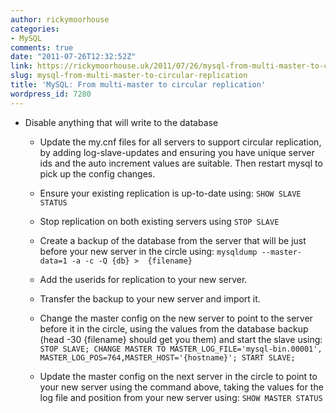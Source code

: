 ```yaml
---
author: rickymoorhouse
categories:
- MySQL
comments: true
date: "2011-07-26T12:32:52Z"
link: https://rickymoorhouse.uk/2011/07/26/mysql-from-multi-master-to-circular-replication/
slug: mysql-from-multi-master-to-circular-replication
title: 'MySQL: From multi-master to circular replication'
wordpress_id: 7280
---
```


* Disable anything that will write to the database

	
  * Update the my.cnf files for all servers to support circular replication, by adding log-slave-updates and ensuring you have unique server ids and the auto increment values are suitable. Then restart mysql to pick up the config changes.

	
  * Ensure your existing replication is up-to-date using:
`SHOW SLAVE STATUS`

	
  * Stop replication on both existing servers using
`STOP SLAVE`

	
  * Create a backup of the database from the server that will be just before your new server in the circle using:
`mysqldump --master-data=1 -a -c -Q {db} >  {filename} `

	
  * Add the userids for replication to your new server.

	
  * Transfer the backup to your new server and import it.  

	
  * Change the master config on the new server to point to the server before it in the circle, using the values from the database backup (head -30 {filename} should get you them) and start the slave using:
`STOP SLAVE;
CHANGE MASTER TO MASTER_LOG_FILE='mysql-bin.00001', MASTER_LOG_POS=764,MASTER_HOST='{hostname}';
START SLAVE;`

	
  * Update the master config on the next server in the circle to point to your new server using the command above, taking the values for the log file and position from your new server using:
`SHOW MASTER STATUS`


